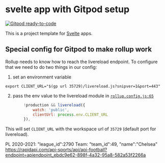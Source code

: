 
# svelte app with Gitpod setup

[![Gitpod ready-to-code](https://img.shields.io/badge/Gitpod-ready--to--code-blue?logo=gitpod)](https://gitpod.io/#https://github.com/gitpod-io/sveltejs-template)

This is a project template for [Svelte](https://svelte.dev) apps. 

## Special config for Gitpod to make rollup work

Rollup needs to know how to reach the livereload endpoint. To configure that we need to do two things in our config:

1) set an environment variable
```
export CLIENT_URL="$(gp url 35729)/livereload.js?snipver=1&port=443"
```
2) pass the env value to the livereload module in [`rollup.config.js:65`](https://github.com/gitpod-io/sveltejs-template/blob/587088aae9cb7331c27591b7f8cef9d58c037e46/rollup.config.js#L66-L69)
```js
		!production && livereload({
            watch: 'public',
            clientUrl: process.env.CLIENT_URL
        }),
```

This will set `CLIENT_URL` with the workspace url of `35729` (default port for livereload).

PL 2020-2021: "league_id":2790
Team: "team_id":49, "name":"Chelsea"
https://rapidapi.com/api-sports/api/api-football?endpoint=apiendpoint_ebdc9e62-898f-4a32-95a8-582a53f2266a
